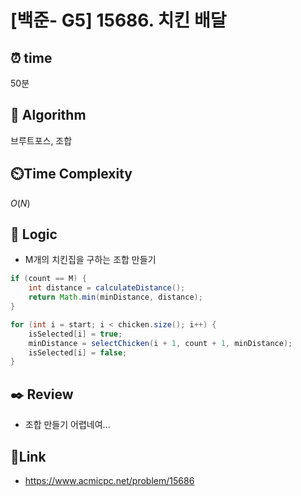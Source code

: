 # [백준- G5] 15686. 치킨 배달
 
## ⏰  **time**
50분

## :pushpin: **Algorithm**
브루트포스, 조합

## ⏲️**Time Complexity**
$O(N)$

## :round_pushpin: **Logic**
- M개의 치킨집을 구하는 조합 만들기
```java
if (count == M) {
	int distance = calculateDistance();
	return Math.min(minDistance, distance);
}

for (int i = start; i < chicken.size(); i++) {
	isSelected[i] = true;
	minDistance = selectChicken(i + 1, count + 1, minDistance);
	isSelected[i] = false;
}
```

## :black_nib: **Review**
- 조합 만들기 어렵네여...

## 📡**Link**
- https://www.acmicpc.net/problem/15686

